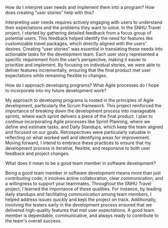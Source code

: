 How do I interpret user needs and implement them into a program? How does creating “user stories” help with this?

Interpreting user needs requires actively engaging with users to understand their expectations and the problems they want to solve. In the SNHU Travel project, I started by gathering detailed feedback from a focus group of potential users. This feedback helped identify the need for features like customizable travel packages, which directly aligned with the users' desires. Creating “user stories” was essential in translating these needs into actionable tasks for the development team. Each user story represented a specific requirement from the user’s perspective, making it easier to prioritize and implement. By focusing on individual stories, we were able to deliver features incrementally, ensuring that the final product met user expectations while remaining flexible to changes.

How do I approach developing programs? What Agile processes do I hope to incorporate into my future development work?

My approach to developing programs is rooted in the principles of Agile development, particularly the Scrum framework. This project reinforced the importance of breaking down the development process into manageable sprints, where each sprint delivers a piece of the final product. I plan to continue incorporating Agile processes like Sprint Planning, where we define and estimate tasks, and Daily Standups, which keep the team aligned and focused on our goals. Retrospectives were particularly valuable in reflecting on what worked well and identifying areas for improvement. Moving forward, I intend to embrace these practices to ensure that my development process is iterative, flexible, and responsive to both user feedback and project changes.

What does it mean to be a good team member in software development?

Being a good team member in software development means more than just contributing code; it involves active collaboration, clear communication, and a willingness to support your teammates. Throughout the SNHU Travel project, I learned the importance of these qualities. For instance, by leading daily standups and facilitating communication among team members, I helped address issues quickly and kept the project on track. Additionally, involving the testers early in the development process ensured that we delivered high-quality features that met user expectations. A good team member is dependable, communicative, and always ready to contribute to the team's overall success.
